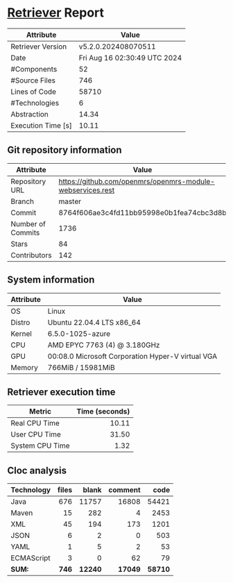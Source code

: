 # [Retriever](https://github.com/PalladioSimulator/Palladio-ReverseEngineering-Retriever) Report
| Attribute          | Value |
| ------------------ | ----- |
| Retriever Version  | v5.2.0.202408070511 |
| Date               | Fri Aug 16 02:30:49 UTC 2024 |
| #Components        | 52 |
| #Source Files      | 746 |
| Lines of Code      | 58710 |
| #Technologies      | 6 |
| Abstraction        | 14.34 |
| Execution Time [s] | 10.11 |

## Git repository information
|      Attribute    | Value |
| ----------------- | ----- |
| Repository URL    | https://github.com/openmrs/openmrs-module-webservices.rest |
| Branch            | master |
| Commit            | 8764f606ae3c4fd11bb95998e0b1fea74cbc3d8b |
| Number of Commits | 1736 |
| Stars             | 84 |
| Contributors      | 142 |


## System information
| Attribute | Value |
| --------- | ----- |
| OS | Linux  |
| Distro | Ubuntu 22.04.4 LTS x86_64  |
| Kernel | 6.5.0-1025-azure  |
| CPU | AMD EPYC 7763 (4) @ 3.180GHz  |
| GPU | 00:08.0 Microsoft Corporation Hyper-V virtual VGA  |
| Memory | 766MiB / 15981MiB  |

## Retriever execution time
| Metric | Time (seconds) |
| --- | ---: |
| Real CPU Time | 10.11 |
| User CPU Time | 31.50 |
| System CPU Time | 1.32 |
<!--
Explainations:
- __Real CPU Time__: actual time the command has run (can be less than total time spent in user and system mode for multi-threaded processes)
- __User CPU Time__: time the command has spent running in user mode
- __System CPU Time__: time the command has spent running in system or kernel mode
-->

## Cloc analysis

<!-- github.com/AlDanial/cloc v 1.90  T=2.07 s (366.1 files/s, 43234.2 lines/s) -->

|Technology|files|blank|comment|code|
|:-------|-------:|-------:|-------:|-------:|
|Java|676|11757|16808|54421|
|Maven|15|282|4|2453|
|XML|45|194|173|1201|
|JSON|6|2|0|503|
|YAML|1|5|2|53|
|ECMAScript|3|0|62|79|
|**SUM:**|**746**|**12240**|**17049**|**58710**|
